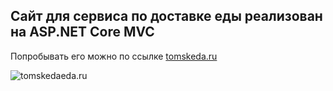 ## Сайт для сервиса по доставке еды реализован на ASP.NET Core MVC

Попробывать его можно по ссылке [tomskeda.ru](http://tomskeda.ru)

![tomskedaeda.ru](https://github.com/Rogozilio/diplom/blob/master/tomskeda.png)
